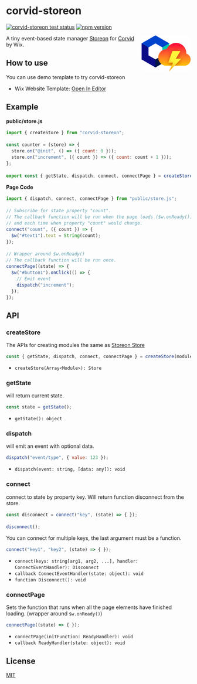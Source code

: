 # corvid-storeon
[![corvid-storeon test status](https://github.com/shoonia/corvid-storeon/workflows/test/badge.svg)](https://github.com/shoonia/corvid-storeon/actions)
[![npm version](https://img.shields.io/npm/v/corvid-storeon.svg)](https://www.npmjs.com/package/corvid-storeon)

<a href="https://www.wix.com/alexanderz5/corvid-storeon">
  <img src="assets/corvid-storeon.jpg" height="100" align="right" alt="Corvid Storeon">
</a>

A tiny event-based state manager [Storeon](https://github.com/storeon/storeon) for [Corvid](https://www.wix.com/corvid) by Wix.

## How to use
You can use demo template to try corvid-storeon

- Wix Website Template: [Open In Editor](https://editor.wix.com/html/editor/web/renderer/new?siteId=d6003ab4-7b91-4fe1-b65e-55ff3baca1f4&metaSiteId=654936ba-93bc-4f97-920a-c3050dd82fe7)

## Example

**public/store.js**
```js
import { createStore } from "corvid-storeon";

const counter = (store) => {
  store.on("@init", () => ({ count: 0 }));
  store.on("increment", ({ count }) => ({ count: count + 1 }));
};

export const { getState, dispatch, connect, connectPage } = createStore([counter]);
```

**Page Code**
```js
import { dispatch, connect, connectPage } from "public/store.js";

// Subscribe for state property "count".
// The callback function will be run when the page loads ($w.onReady())
// and each time when property "count" would change.
connect("count", ({ count }) => {
  $w("#text1").text = String(count);
});

// Wrapper around $w.onReady()
// The callback function will be run once.
connectPage((state) => {
  $w("#button1").onClick(() => {
    // Emit event
    dispatch("increment");
  });
});
```

## API

### createStore
The APIs for creating modules the same as [Storeon Store](https://github.com/storeon/storeon#store)

```js
const { getState, dispatch, connect, connectPage } = createStore(modules);
```
- `createStore(Array<Module>): Store`

### getState
will return current state.
```js
const state = getState();
```
- `getState(): object`

### dispatch
will emit an event with optional data.
```js
dispatch("event/type", { value: 123 });
```
- `dispatch(event: string, [data: any]): void`

### connect
connect to state by property key. Will return function disconnect from the store.
```js
const disconnect = connect("key", (state) => { });

disconnect();
```
You can connect for multiple keys, the last argument must be a function.
```js
connect("key1", "key2", (state) => { });
```

- `connect(keys: string[arg1, arg2, ...], handler: ConnectEventHandler): Disconnect`
- `callback ConnectEventHandler(state: object): void`
- `function Disconnect(): void`

### connectPage
Sets the function that runs when all the page elements have finished loading. (wrapper around `$w.onReady()`)
```js
connectPage((state) => { });
```
- `connectPage(initFunction: ReadyHandler): void`
- `callback ReadyHandler(state: object): void`

## License
[MIT](./LICENSE)
